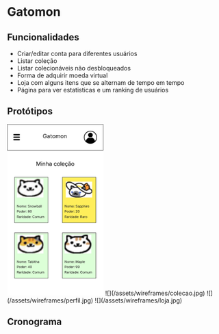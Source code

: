 # Gatomon

## Funcionalidades
- Criar/editar conta para diferentes usuários
- Listar coleção
- Listar colecionáveis não desbloqueados
- Forma de adquirir moeda virtual
- Loja com alguns itens que se alternam de tempo em tempo
- Página para ver estatisticas e um ranking de usuários

## Protótipos
<img src="assets/wireframes/colecao.jpg" alt="inicial" height="400"/>
![](/assets/wireframes/colecao.jpg)
![](/assets/wireframes/perfil.jpg)
![](/assets/wireframes/loja.jpg)

## Cronograma
